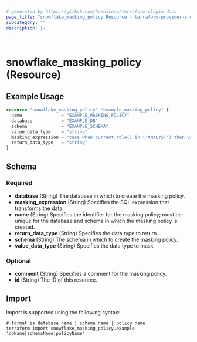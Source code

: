 ```yaml
---
# generated by https://github.com/hashicorp/terraform-plugin-docs
page_title: "snowflake_masking_policy Resource - terraform-provider-snowflake"
subcategory: ""
description: |-
  
---
```


# snowflake_masking_policy (Resource)



## Example Usage

```terraform
resource "snowflake_masking_policy" "example_masking_policy" {
  name               = "EXAMPLE_MASKING_POLICY"
  database           = "EXAMPLE_DB"
  schema             = "EXAMPLE_SCHEMA"
  value_data_type    = "string"
  masking_expression = "case when current_role() in ('ANALYST') then val else sha2(val, 512) end"
  return_data_type   = "string"
}
```

<!-- schema generated by tfplugindocs -->
## Schema

### Required

- **database** (String) The database in which to create the masking policy.
- **masking_expression** (String) Specifies the SQL expression that transforms the data.
- **name** (String) Specifies the identifier for the masking policy; must be unique for the database and schema in which the masking policy is created.
- **return_data_type** (String) Specifies the data type to return.
- **schema** (String) The schema in which to create the masking policy.
- **value_data_type** (String) Specifies the data type to mask.

### Optional

- **comment** (String) Specifies a comment for the masking policy.
- **id** (String) The ID of this resource.

## Import

Import is supported using the following syntax:

```shell
# format is database name | schema name | policy name
terraform import snowflake_masking_policy.example 'dbName|schemaName|policyName'
```
